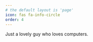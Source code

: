 ```yaml
---
# the default layout is 'page'
icon: fas fa-info-circle
order: 4
---
```


Just a lovely guy who loves computers.
